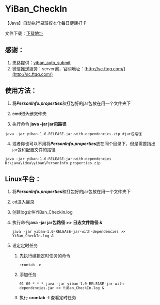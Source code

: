 # YiBan_CheckIn
【Java】自动执行易班校本化每日健康打卡

文件下载：[下载地址](https://github.com/xieyingchao/YiBan_CheckIn/releases/tag/v1.0)

## 感谢：

1. 思路提供：[yiban_auto_submit](https://github.com/looyeagee/yiban_auto_submit)
2. 微信推送服务：server酱，官网地址：[http://sc.ftqq.com/](http://sc.ftqq.com/)

## 使用方法：

1. 将***PersonInfo.properties***和打包好的jar包放在用一个文件夹下

2. ~~cmd进入该文件夹~~

3. 执行命令 **java -jar jar包路径**

```shell
java -jar yiban-1.0-RELEASE-jar-with-dependencies.zip #jar包路径
```

4. 或者你也可以不用将***PersonInfo.properties***放在同个目录下，但是需要指出jar包和配置文件的路径

```shell
java -jar yiban-1.0-RELEASE-jar-with-dependencies D:\java\idea\yiban\PersonInfo.properties.zip
```



## Linux平台：

1. 将***PersonInfo.properties***和打包好的jar包放在用一个文件夹下

2. ~~cd进入目录~~

3. 创建log文件YiBan_CheckIn.log

4. 执行命令**java -jar jar包路径 >> 日志文件路径 &**

   ```shell
   java -jar yiban-1.0-RELEASE-jar-with-dependencies >> YiBan_CheckIn.log &
   ```

5. 设定定时任务

   1. 先执行编辑定时任务的命令

      ```shell
      crontab -e
      ```

   2. 添加任务

      ```shell
      01 00 * * * java -jar yiban-1.0-RELEASE-jar-with-dependencies.jar >> YiBan_CheckIn.log &
      ```

   3. 执行 **crontab -l** 查看定时任务
